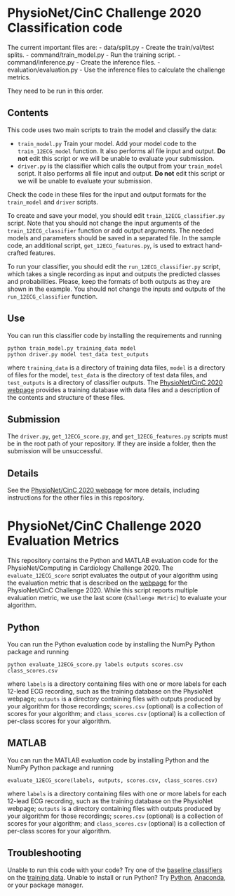 # PhysioNet/CinC Challenge 2020  Classification code

The current important files are:
    - data/split.py - Create the train/val/test splits.
    - command/train_model.py - Run the training script.
    - command/inference.py - Create the inference files.
    - evaluation/evaluation.py - Use the inference files to calculate the challenge metrics.

They need to be run in this order.

## Contents

This code uses two main scripts to train the model and classify the data:

* `train_model.py` Train your model. Add your model code to the `train_12ECG_model` function. It also performs all file input and output. **Do not** edit this script or we will be unable to evaluate your submission.
* `driver.py` is the classifier which calls the output from your `train_model` script. It also performs all file input and output. **Do not** edit this script or we will be unable to evaluate your submission.

Check the code in these files for the input and output formats for the `train_model` and `driver` scripts.

To create and save your model, you should edit `train_12ECG_classifier.py` script. Note that you should not change the input arguments of the `train_12ECG_classifier` function or add output arguments. The needed models and parameters should be saved in a separated file. In the sample code, an additional script, `get_12ECG_features.py`, is used to extract hand-crafted features. 

To run your classifier, you should edit the `run_12ECG_classifier.py` script, which takes a single recording as input and outputs the predicted classes and probabilities. Please, keep the formats of both outputs as they are shown in the example. You should not change the inputs and outputs of the `run_12ECG_classifier` function.

## Use

You can run this classifier code by installing the requirements and running

    python train_model.py training_data model   
    python driver.py model test_data test_outputs

where `training_data` is a directory of training data files, `model` is a directory of files for the model, `test_data` is the directory of test data files, and `test_outputs` is a directory of classifier outputs.  The [PhysioNet/CinC 2020 webpage](https://physionetchallenges.github.io/2020/) provides a training database with data files and a description of the contents and structure of these files.

## Submission

The `driver.py`, `get_12ECG_score.py`, and `get_12ECG_features.py` scripts must be in the root path of your repository. If they are inside a folder, then the submission will be unsuccessful.

## Details

See the [PhysioNet/CinC 2020 webpage](https://physionetchallenges.github.io/2020/) for more details, including instructions for the other files in this repository.


# PhysioNet/CinC Challenge 2020 Evaluation Metrics

This repository contains the Python and MATLAB evaluation code for the PhysioNet/Computing in Cardiology Challenge 2020. The `evaluate_12ECG_score` script evaluates the output of your algorithm using the evaluation metric that is described on the [webpage](https://physionetchallenges.github.io/2020/) for the PhysioNet/CinC Challenge 2020. While this script reports multiple evaluation metric, we use the last score (`Challenge Metric`) to evaluate your algorithm.

## Python

You can run the Python evaluation code by installing the NumPy Python package and running

    python evaluate_12ECG_score.py labels outputs scores.csv class_scores.csv

where `labels` is a directory containing files with one or more labels for each 12-lead ECG recording, such as the training database on the PhysioNet webpage; `outputs` is a directory containing files with outputs produced by your algorithm for those recordings; `scores.csv` (optional) is a collection of scores for your algorithm; and `class_scores.csv` (optional) is a collection of per-class scores for your algorithm.

## MATLAB

You can run the MATLAB evaluation code by installing Python and the NumPy Python package and running

    evaluate_12ECG_score(labels, outputs, scores.csv, class_scores.csv)

where `labels` is a directory containing files with one or more labels for each 12-lead ECG recording, such as the training database on the PhysioNet webpage; `outputs` is a directory containing files with outputs produced by your algorithm for those recordings; `scores.csv` (optional) is a collection of scores for your algorithm; and `class_scores.csv` (optional) is a collection of per-class scores for your algorithm.

## Troubleshooting

Unable to run this code with your code? Try one of the [baseline classifiers](https://physionetchallenges.github.io/2020/#submissions) on the [training data](https://physionetchallenges.github.io/2020/#data). Unable to install or run Python? Try  [Python](https://www.python.org/downloads/), [Anaconda](https://www.anaconda.com/products/individual), or your package manager.
